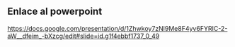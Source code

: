 ## Enlace al powerpoint

<https://docs.google.com/presentation/d/1Zhwkoy7zNl9Me8F4yv6FYRIC-2-aW__dfeim_-bXzcg/edit#slide=id.g1f4ebbf1737_0_49>